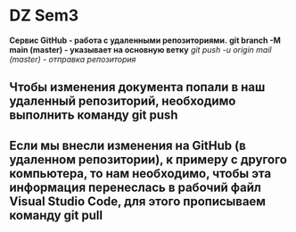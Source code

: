 # DZ Sem3
**Сервис GitHub - работа с удаленными репозиториями.**
**git branch -M main (master) - указывает на основную ветку**
*git push -u origin mail (master) - отправка репозитория* 

## Чтобы изменения документа попали в наш удаленный репозиторий, необходимо выполнить команду git push

## Если мы внесли изменения на GitHub (в удаленном репозитории), к примеру с другого компьютера, то нам необходимо, чтобы эта информация перенеслась в рабочий файл Visual Studio Code, для этого прописываем команду git pull 